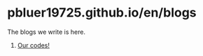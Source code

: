 # pbluer19725.github.io/en/blogs

The blogs we write is here.

1. [Our codes!](./20250504-ourCodes!.html)
